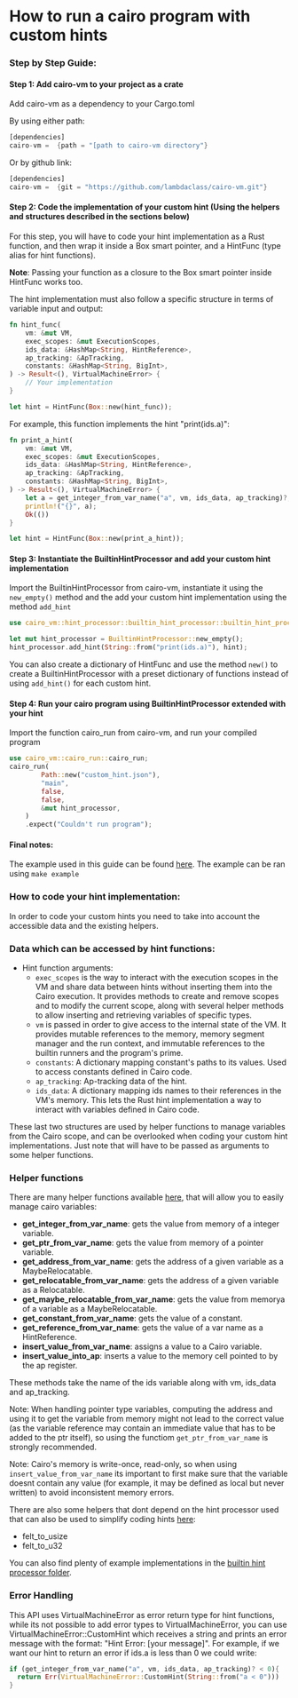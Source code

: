 How to run a cairo program with custom hints
====

### Step by Step Guide:

#### Step 1: Add cairo-vm to your project as a crate
Add cairo-vm as a dependency to your Cargo.toml

By using either path:

```rust
[dependencies]
cairo-vm =  {path = "[path to cairo-vm directory"}
```

Or by github link:
```rust
[dependencies]
cairo-vm =  {git = "https://github.com/lambdaclass/cairo-vm.git"}
```

#### Step 2: Code the implementation of your custom hint (Using the helpers and structures described in the sections below)
For this step, you will have to code your hint implementation as a Rust function, and then wrap it inside a Box smart pointer, and a HintFunc (type alias for hint functions).

**Note**: Passing your function as a closure to the Box smart pointer inside HintFunc works too.

The hint implementation must also follow a specific structure in terms of variable input and output:
```rust
fn hint_func(
    vm: &mut VM,
    exec_scopes: &mut ExecutionScopes,
    ids_data: &HashMap<String, HintReference>,
    ap_tracking: &ApTracking,
    constants: &HashMap<String, BigInt>,
) -> Result<(), VirtualMachineError> {
    // Your implementation
}

let hint = HintFunc(Box::new(hint_func));
```

For example, this function implements the hint "print(ids.a)":

```rust
fn print_a_hint(
    vm: &mut VM,
    exec_scopes: &mut ExecutionScopes,
    ids_data: &HashMap<String, HintReference>,
    ap_tracking: &ApTracking,
    constants: &HashMap<String, BigInt>,
) -> Result<(), VirtualMachineError> {
    let a = get_integer_from_var_name("a", vm, ids_data, ap_tracking)?;
    println!("{}", a);
    Ok(())
}

let hint = HintFunc(Box::new(print_a_hint));
```

#### Step 3: Instantiate the BuiltinHintProcessor and add your custom hint implementation
Import the BuiltinHintProcessor from cairo-vm, instantiate it using the `new_empty()` method and the add your custom hint implementation using the method `add_hint`
```rust
use cairo_vm::hint_processor::builtin_hint_processor::builtin_hint_processor_definition::BuiltinHintProcessor

let mut hint_processor = BuiltinHintProcessor::new_empty();
hint_processor.add_hint(String::from("print(ids.a)"), hint);
```
You can also create a dictionary of HintFunc and use the method `new()` to create a BuiltinHintProcessor with a preset dictionary of functions instead of using `add_hint()` for each custom hint.

#### Step 4: Run your cairo program using BuiltinHintProcessor extended with your hint
Import the function cairo_run from cairo-vm, and run your compiled program

```rust
use cairo_vm::cairo_run::cairo_run;
cairo_run(
        Path::new("custom_hint.json"),
        "main",
        false,
        false,
        &mut hint_processor,
    )
    .expect("Couldn't run program");
```
#### Final notes:
The example used in this guide can be found [here](../../../examples/custom_hint/).
The example can be ran using `make example`

### How to code your hint implementation:
In order to code your custom hints you need to take into account the accessible data and the existing helpers.

### Data which can be accessed by hint functions:
* Hint function arguments:
  * `exec_scopes` is the way to interact with the execution scopes in the VM and share data between hints without inserting them into the Cairo execution. It provides methods to create and remove scopes and to modify the current scope, along with several helper methods to allow inserting and retrieving variables of specific types.
  * `vm` is passed in order to give access to the internal state of the VM. It provides mutable references to the memory, memory segment manager and the run context, and immutable references to the builtin runners and the program's prime.
  * `constants`: A dictionary mapping constant's paths to its values. Used to access constants defined in Cairo code.
  * `ap_tracking`: Ap-tracking data of the hint.
  * `ids_data`: A dictionary mapping ids names to their references in the VM's memory. This lets the Rust hint implementation a way to interact with variables defined in Cairo code.

These last two structures are used by helper functions to manage variables from the Cairo scope, and can be overlooked when coding your custom hint implementations. Just note that will have to be passed as arguments to some helper functions.

### Helper functions
There are many helper functions available [here](../../../vm/src/hint_processor/builtin_hint_processor/hint_utils.rs), that will allow you to easily manage cairo variables:

* **get_integer_from_var_name**: gets the value from memory of a integer variable.
* **get_ptr_from_var_name**: gets the value from memory of a pointer variable. 
* **get_address_from_var_name**: gets the address of a given variable as a MaybeRelocatable.
* **get_relocatable_from_var_name**: gets the address of a given variable as a Relocatable.
* **get_maybe_relocatable_from_var_name**: gets the value from memorya of a variable as a MaybeRelocatable.
* **get_constant_from_var_name**: gets the value of a constant.
* **get_reference_from_var_name**: gets the value of a var name as a HintReference.
* **insert_value_from_var_name**: assigns a value to a Cairo variable.
* **insert_value_into_ap**: inserts a value to the memory cell pointed to by the ap register.

These methods take the name of the ids variable along with vm, ids_data and ap_tracking.

Note: When handling pointer type variables, computing the address and using it to get the variable from memory might not lead to the correct value (as the variable reference may contain an immediate value that has to be added to the ptr itself), so using the functiom `get_ptr_from_var_name` is strongly recommended.

Note: Cairo's memory is write-once, read-only, so when using `insert_value_from_var_name` its important to first make sure that the variable doesnt contain any value (for example, it may be defined as local but never written) to avoid inconsistent memory errors.

There are also some helpers that dont depend on the hint processor used that can also be used to simplify coding hints [here](../../../vm/src/hint_processor/hint_processor_utils.rs):

* felt_to_usize
* felt_to_u32

You can also find plenty of example implementations in the [builtin hint processor folder](../../../vm/src/hint_processor/builtin_hint_processor).

### Error Handling
This API uses VirtualMachineError as error return type for hint functions, while its not possible to add error types to VirtualMachineError, you can use VirtualMachineError::CustomHint which receives a string and prints an error message with the format: "Hint Error: [your message]".
For example, if we want our hint to return an error if ids.a is less than 0 we could write:

```rust
if (get_integer_from_var_name("a", vm, ids_data, ap_tracking)? < 0){
  return Err(VirtualMachineError::CustomHint(String::from("a < 0")))
}
```
